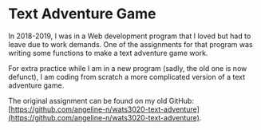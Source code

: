 # Text Adventure Game

In 2018-2019, I was in a Web development program that I loved but had to leave due to work demands. One of the assignments for that program was writing some functions to make a text adventure game work.

For extra practice while I am in a new program (sadly, the old one is now defunct), I am coding from scratch a more complicated version of a text adventure game.

The original assignment can be found on my old GitHub: [https://github.com/angeline-n/wats3020-text-adventure](https://github.com/angeline-n/wats3020-text-adventure).